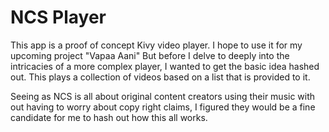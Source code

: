 # NCS Player

This app is a proof of concept Kivy video player. I hope to use it for my upcoming project "Vapaa Aani" But before I delve to deeply into the intricacies of a more complex player, I wanted to get the basic idea hashed out. This plays a collection of videos based on a list that is provided to it. 

Seeing as NCS is all about original content creators using their music with out having to worry about copy right claims, I figured they would be a fine candidate for me to hash out how this all works.
